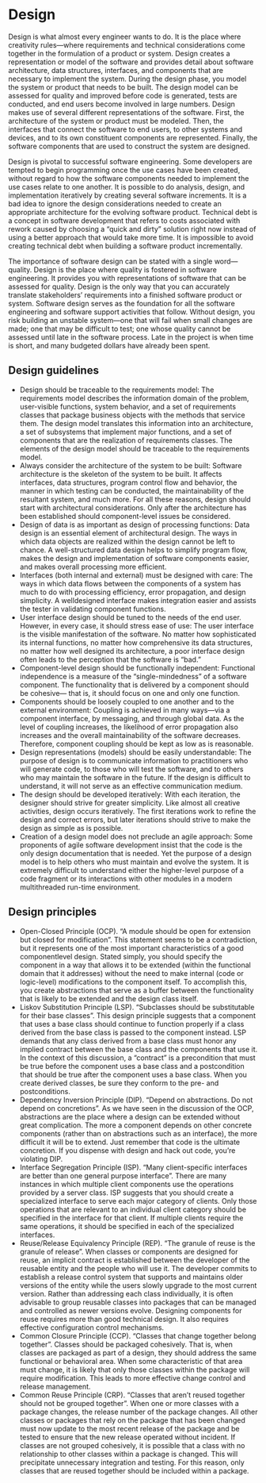 # Design

Design is what almost every engineer wants to do. It is the place where creativity rules—where requirements and technical considerations come together in the formulation of a product or system. Design creates a representation or model of the software and provides detail about software architecture, data structures, interfaces, and components that are necessary to implement the system. During the design phase, you model the system or product that needs to be built. The design model can be assessed for quality and improved before code is generated, tests are conducted, and end users become involved in large numbers. Design makes use of several different representations of the software. First, the architecture of the system or product must be modeled. Then, the interfaces that connect the software to end users, to other systems and devices, and to its own constituent components are represented. Finally, the software components that are used to construct the system are designed.

Design is pivotal to successful software engineering. Some developers are tempted to begin programming once the use cases have been created, without regard to how the software components needed to implement the use cases relate to one another. It is possible to do analysis, design, and implementation iteratively by creating several software increments. It is a bad idea to ignore the design considerations needed to create an appropriate architecture for the evolving software product. Technical debt is a concept in software development that refers to costs associated with rework caused by choosing a “quick and dirty” solution right now instead of using a better approach that would take more time. It is impossible to avoid creating technical debt when building a software product incrementally.

The importance of software design can be stated with a single word—quality. Design is the place where quality is fostered in software engineering. It provides you with representations of software that can be assessed for quality. Design is the only way that you can accurately translate stakeholders’ requirements into a finished software product or system. Software design serves as the foundation for all the software engineering and software support activities that follow. Without design, you risk building an unstable system—one that will fail when small changes are made; one that may be difficult to test; one whose quality cannot be assessed until late in the software process. Late in the project is when time is short, and many budgeted dollars have already been spent.

## Design guidelines

* Design should be traceable to the requirements model: The requirements model describes the information domain of the problem, user-visible functions, system behavior, and a set of requirements classes that package business objects with the methods that service them. The design model translates this information into an architecture, a set of subsystems that implement major functions, and a set of components that are the realization of requirements classes. The elements of the design model should be traceable to the requirements model.
* Always consider the architecture of the system to be built: Software architecture is the skeleton of the system to be built. It affects interfaces, data structures, program control flow and behavior, the manner in which testing can be conducted, the maintainability of the resultant system, and much more. For all these reasons, design should start with architectural considerations. Only after the architecture has been established should component-level issues be considered.
* Design of data is as important as design of processing functions: Data design is an essential element of architectural design. The ways in which data objects are realized within the design cannot be left to chance. A well-structured data design helps to simplify program flow, makes the design and implementation of software components easier, and makes overall processing more efficient.
* Interfaces (both internal and external) must be designed with care: The ways in which data flows between the components of a system has much to do with processing efficiency, error propagation, and design simplicity. A welldesigned interface makes integration easier and assists the tester in validating component functions.
* User interface design should be tuned to the needs of the end user. However, in every case, it should stress ease of use: The user interface is the visible manifestation of the software. No matter how sophisticated its internal functions, no matter how comprehensive its data structures, no matter how well designed its architecture, a poor interface design often leads to the perception
that the software is “bad.”
* Component-level design should be functionally independent: Functional independence is a measure of the “single-mindedness” of a software component. The functionality that is delivered by a  component should be cohesive— that is, it should focus on one and only one function.
* Components should be loosely coupled to one another and to the external environment: Coupling is achieved in many ways—via a component interface, by messaging, and through global data. As the level of coupling increases, the likelihood of error propagation also increases and the overall maintainability of the software decreases. Therefore, component coupling should be kept as low as is reasonable.
* Design representations (models) should be easily understandable: The purpose of design is to communicate information to practitioners who will generate code, to those who will test the software, and to others who may maintain the software in the future. If the design is difficult to understand, it will not serve as an effective communication medium.
* The design should be developed iteratively: With each iteration, the designer should strive for greater simplicity. Like almost all creative activities, design occurs iteratively. The first iterations work to refine the design and correct errors, but later iterations should strive to make the design as simple as is possible.
* Creation of a design model does not preclude an agile approach: Some proponents of agile software development insist that the code is the only design documentation that is needed. Yet the purpose of a design model is to help others who must maintain and evolve the system. It is extremely difficult to understand either the higher-level purpose of a code fragment or its interactions with other modules in a modern multithreaded run-time environment.

## Design principles

* Open-Closed Principle (OCP). “A module should be open for extension but closed for modification”. This statement seems to be a contradiction, but it represents one of the most important characteristics of a good componentlevel design. Stated simply, you should specify the component in a way that allows it to be extended (within the functional domain that it addresses) without the need to make internal (code or logic-level) modifications to the component itself. To accomplish this, you create abstractions that serve as a buffer between the functionality that is likely to be extended and the design class itself.
* Liskov Substitution Principle (LSP). “Subclasses should be substitutable for their base classes”. This design principle suggests that a component that uses a base class should continue to function properly if a class derived from the base class is passed to the component instead. LSP demands that any class derived from a base class must honor any implied contract between the base class and the components that use it. In the context of this discussion, a “contract” is a precondition that must be true before the component uses a base class and a postcondition that should be true after the component uses a base class. When you create derived classes, be sure they conform to the pre- and postconditions.
* Dependency Inversion Principle (DIP). “Depend on abstractions. Do not depend on concretions”. As we have seen in the discussion of the OCP, abstractions are the place where a design can be extended without great complication. The more a component depends on other concrete components (rather than on abstractions such as an interface), the more difficult it will be to extend. Just remember that code is the ultimate concretion. If you dispense with design and hack out code, you’re violating DIP.
* Interface Segregation Principle (ISP). “Many client-specific interfaces are better than one general purpose interface”. There are many instances in which multiple client components use the operations provided by a server class. ISP suggests that you should create a specialized interface to serve each major category of clients. Only those operations that are relevant to an individual client category should be specified in the interface for that client. If multiple clients require the same operations, it should be specified in each of the specialized interfaces.
* Reuse/Release Equivalency Principle (REP). “The granule of reuse is the granule of release”. When classes or components are designed for reuse, an implicit contract is established between the developer of the reusable entity and the people who will use it. The developer commits to establish a release control system that supports and maintains older versions of the entity while the users slowly upgrade to the most current version. Rather than addressing each class individually, it is often advisable to group reusable classes into packages that can be managed and controlled as newer versions evolve. Designing components for reuse requires more than good technical design. It also requires effective configuration control mechanisms.
* Common Closure Principle (CCP). “Classes that change together belong together”. Classes should be packaged cohesively. That is, when classes are packaged as part of a design, they should address the same functional or behavioral area. When some characteristic of that area must change, it is likely that only those classes within the package will require modification. This leads to more effective change control and release management.
* Common Reuse Principle (CRP). “Classes that aren’t reused together should not be grouped together”. When one or more classes with a package changes, the release number of the package changes. All other classes or packages that rely on the package that has been changed must now update to the most recent release of the package and be tested to ensure that the new release operated without incident. If classes are not grouped cohesively, it is possible that a class with no relationship to other classes within a package is changed. This will precipitate unnecessary integration and testing. For this reason, only classes that are reused together should be included within a package.
